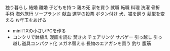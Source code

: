 
独り暮らし
結婚
離婚
子どもを持つ
親の死
家を買う
就職
転職
料理
洗濯
骨折
手術
海外旅行
ソープランド
献血
選挙の投票
ボタン付け
犬、猫を飼う
髪型を変える
お年玉をあげる


- miniITXの小さいPCを作る
- コンクリで鉢植え
漫画を読む
焚き火
チェアリング
サバゲー
引っ越し
引っ越し道具コンパクト化
メガネ替える
長物のエアガンを買う
釣り
腹筋
